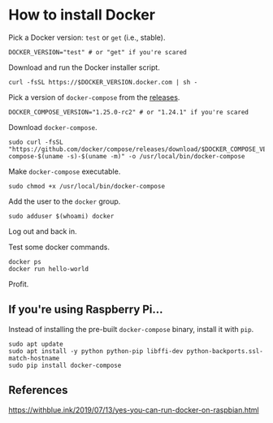 # How to install Docker


Pick a Docker version: `test` or `get` (i.e., stable).
```
DOCKER_VERSION="test" # or "get" if you're scared
```

Download and run the Docker installer script.
```
curl -fsSL https://$DOCKER_VERSION.docker.com | sh -
```

Pick a version of `docker-compose` from the [releases](https://github.com/docker/compose/releases).
```
DOCKER_COMPOSE_VERSION="1.25.0-rc2" # or "1.24.1" if you're scared
```

Download `docker-compose`.
```
sudo curl -fsSL "https://github.com/docker/compose/releases/download/$DOCKER_COMPOSE_VERSION/docker-compose-$(uname -s)-$(uname -m)" -o /usr/local/bin/docker-compose
```

Make `docker-compose` executable.
```
sudo chmod +x /usr/local/bin/docker-compose
```

Add the user to the `docker` group.
```
sudo adduser $(whoami) docker
```

Log out and back in.

Test some docker commands.
```
docker ps
docker run hello-world
```

Profit.

## If you're using Raspberry Pi...
Instead of installing the pre-built `docker-compose` binary, install it with `pip`.
```
sudo apt update
sudo apt install -y python python-pip libffi-dev python-backports.ssl-match-hostname
sudo pip install docker-compose
```

## References
https://withblue.ink/2019/07/13/yes-you-can-run-docker-on-raspbian.html
<!--stackedit_data:
eyJoaXN0b3J5IjpbLTc4NDQyMDkwNywtMTI1ODkxMzAyMSwxMD
g3NTUwMDMyXX0=
-->
